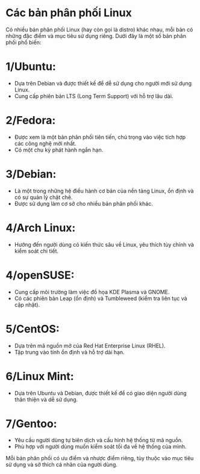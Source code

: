 # Các bản phân phối Linux

Có nhiều bản phân phối Linux (hay còn gọi là distro) khác nhau, mỗi bản có những đặc điểm và mục tiêu sử dụng riêng. Dưới đây là một số bản phân phối phổ biến:

# 1/Ubuntu:

- Dựa trên Debian và được thiết kế để dễ sử dụng cho người mới sử dụng Linux.
- Cung cấp phiên bản LTS (Long Term Support) với hỗ trợ lâu dài.
# 2/Fedora:

- Được xem là một bản phân phối tiên tiến, chú trọng vào việc tích hợp các công nghệ mới nhất.
- Có một chu kỳ phát hành ngắn hạn.
# 3/Debian:

- Là một trong những hệ điều hành cơ bản của nền tảng Linux, ổn định và có sự quản lý chặt chẽ.
- Được sử dụng làm cơ sở cho nhiều bản phân phối khác.
# 4/Arch Linux:

- Hướng đến người dùng có kiến thức sâu về Linux, yêu thích tùy chỉnh và kiểm soát chi tiết.
# 4/openSUSE:

- Cung cấp môi trường làm việc đồ họa KDE Plasma và GNOME.
- Có các phiên bản Leap (ổn định) và Tumbleweed (kiểm tra liên tục và cập nhật).
# 5/CentOS:

- Dựa trên mã nguồn mở của Red Hat Enterprise Linux (RHEL).
- Tập trung vào tính ổn định và hỗ trợ dài hạn.
# 6/Linux Mint:

- Dựa trên Ubuntu và Debian, được thiết kế để có giao diện người dùng thân thiện và dễ sử dụng.
# 7/Gentoo:

- Yêu cầu người dùng tự biên dịch và cấu hình hệ thống từ mã nguồn.
- Phù hợp với người dùng muốn kiểm soát tối đa về hệ thống của mình.

Mỗi bản phân phối có ưu điểm và nhược điểm riêng, tùy thuộc vào mục tiêu sử dụng và sở thích cá nhân của người dùng.